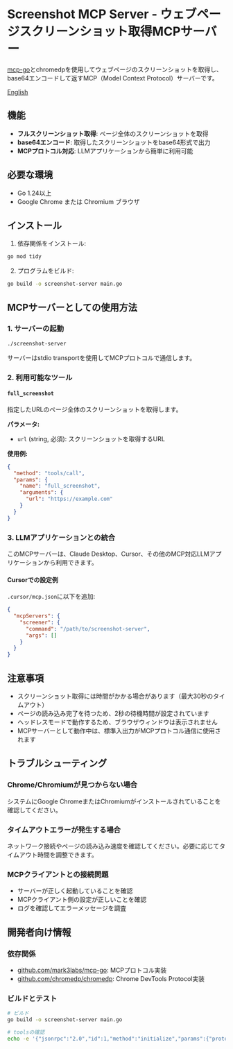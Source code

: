 # Screenshot MCP Server - ウェブページスクリーンショット取得MCPサーバー

[mcp-go](https://github.com/mark3labs/mcp-go)とchromedpを使用してウェブページのスクリーンショットを取得し、base64エンコードして返すMCP（Model Context Protocol）サーバーです。

[English](README.md)

## 機能

- **フルスクリーンショット取得**: ページ全体のスクリーンショットを取得
- **base64エンコード**: 取得したスクリーンショットをbase64形式で出力
- **MCPプロトコル対応**: LLMアプリケーションから簡単に利用可能

## 必要な環境

- Go 1.24以上
- Google Chrome または Chromium ブラウザ

## インストール

1. 依存関係をインストール:
```bash
go mod tidy
```

2. プログラムをビルド:
```bash
go build -o screenshot-server main.go
```

## MCPサーバーとしての使用方法

### 1. サーバーの起動

```bash
./screenshot-server
```

サーバーはstdio transportを使用してMCPプロトコルで通信します。

### 2. 利用可能なツール

#### `full_screenshot`

指定したURLのページ全体のスクリーンショットを取得します。

**パラメータ:**
- `url` (string, 必須): スクリーンショットを取得するURL

**使用例:**
```json
{
  "method": "tools/call",
  "params": {
    "name": "full_screenshot",
    "arguments": {
      "url": "https://example.com"
    }
  }
}
```

### 3. LLMアプリケーションとの統合

このMCPサーバーは、Claude Desktop、Cursor、その他のMCP対応LLMアプリケーションから利用できます。

#### Cursorでの設定例

`.cursor/mcp.json`に以下を追加:

```json
{
  "mcpServers": {
    "screener": {
      "command": "/path/to/screenshot-server",
      "args": []
    }
  }
}
```

## 注意事項

- スクリーンショット取得には時間がかかる場合があります（最大30秒のタイムアウト）
- ページの読み込み完了を待つため、2秒の待機時間が設定されています
- ヘッドレスモードで動作するため、ブラウザウィンドウは表示されません
- MCPサーバーとして動作中は、標準入出力がMCPプロトコル通信に使用されます

## トラブルシューティング

### Chrome/Chromiumが見つからない場合

システムにGoogle ChromeまたはChromiumがインストールされていることを確認してください。

### タイムアウトエラーが発生する場合

ネットワーク接続やページの読み込み速度を確認してください。必要に応じてタイムアウト時間を調整できます。

### MCPクライアントとの接続問題

- サーバーが正しく起動していることを確認
- MCPクライアント側の設定が正しいことを確認
- ログを確認してエラーメッセージを調査

## 開発者向け情報

### 依存関係

- [github.com/mark3labs/mcp-go](https://github.com/mark3labs/mcp-go): MCPプロトコル実装
- [github.com/chromedp/chromedp](https://github.com/chromedp/chromedp): Chrome DevTools Protocol実装

### ビルドとテスト

```bash
# ビルド
go build -o screenshot-server main.go

# toolsの確認
echo -e '{"jsonrpc":"2.0","id":1,"method":"initialize","params":{"protocolVersion":"2024-11-05","capabilities":{},"clientInfo":{"name":"cursor","version":"1.0.0"}}}\n{"jsonrpc":"2.0","method":"initialized"}\n{"jsonrpc":"2.0","id":2,"method":"tools/list"}' | screenshot-server
```
